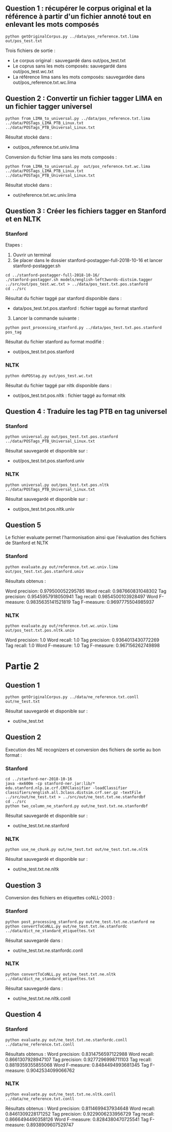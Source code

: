 ## Question 1 : récupérer le corpus original et la référence à partir d'un fichier annoté tout en enlevant les mots composés  
```
python getOriginalCorpus.py ../data/pos_reference.txt.lima out/pos_test.txt
```

Trois fichiers de sortie : 

- Le corpus original : sauvegardé dans out/pos_test.txt
- Le coprus sans les mots composés: sauvegardé dans out/pos_test.wc.txt
- La référence lima sans les mots composés: sauvegardée dans  out/pos_reference.txt.wc.lima


## Question 2 : Convertir un fichier tagger LIMA en un fichier tagger universel
```
python from_LIMA_to_universal.py ../data/pos_reference.txt.lima ../data/POSTags_LIMA_PTB_Linux.txt ../data/POSTags_PTB_Universal_Linux.txt
```

Résultat stocké dans :
- out/pos_reference.txt.univ.lima 

Conversion du fichier lima sans les mots composés :

```
python from_LIMA_to_universal.py  out/pos_reference.txt.wc.lima ../data/POSTags_LIMA_PTB_Linux.txt ../data/POSTags_PTB_Universal_Linux.txt
```


Résultat stocké dans :
- out/reference.txt.wc.univ.lima

## Question 3 : Créer les fichiers tagger en Stanford et en NLTK

### Stanford
Etapes :
1. Ouvrir un terminal
2. Se placer dans le dossier stanford-postagger-full-2018-10-16 et lancer stanford-postagger.sh
```
cd ../stanford-postagger-full-2018-10-16/
./stanford-postagger.sh models/english-left3words-distsim.tagger ../src/out/pos_test.wc.txt > ../data/pos_test.txt.pos.stanford
cd ../src
```

Résultat du fichier taggé par stanford disponible dans :

 - data/pos_test.txt.pos.stanford : fichier taggé au format stanford 

3. Lancer la commande suivante :
```
python post_processing_stanford.py ../data/pos_test.txt.pos.stanford pos_tag
```

Résultat du fichier stanford au format modifié : 

 - out/pos_test.txt.pos.stanford 

### NLTK

```
python doPOStag.py out/pos_test.wc.txt
```

Résultat du fichier taggé par nltk disponible dans :

 - out/pos_test.txt.pos.nltk : fichier taggé au format nltk

## Question 4 : Traduire les tag PTB en tag universel
### Stanford
```
python universal.py out/pos_test.txt.pos.stanford ../data/POSTags_PTB_Universal_Linux.txt
```
Résultat sauvegardé et disponible sur :

- out/pos_test.txt.pos.stanford.univ

### NLTK
```
python universal.py out/pos_test.txt.pos.nltk ../data/POSTags_PTB_Universal_Linux.txt
```
Résultat sauvegardé et disponible sur :

- out/pos_test.txt.pos.nltk.univ

## Question 5
Le fichier evaluate permet l'harmonisation ainsi que l'évaluation des fichiers de Stanford et NLTK

### Stanford
```
python evaluate.py out/reference.txt.wc.univ.lima out/pos_test.txt.pos.stanford.univ
```
Résultats obtenus : 

Word precision: 0.979500052295785
Word recall: 0.987660831048302
Tag precision: 0.9545957918050941
Tag recall: 0.9854500103928497
Word F-measure: 0.9835635141521819
Tag F-measure: 0.9697775504985937

### NLTK
```
python evaluate.py out/reference.txt.wc.univ.lima out/pos_test.txt.pos.nltk.univ
```

Word precision: 1.0
Word recall: 1.0
Tag precision: 0.9364013430772269
Tag recall: 1.0
Word F-measure: 1.0
Tag F-measure: 0.967156262749898


# Partie 2
## Question 1
```
python getOriginalCorpus.py ../data/ne_reference.txt.conll out/ne_test.txt
```

Résultat sauvegardé et disponible sur :

- out/ne_test.txt


## Question 2
Execution des NE recognizers et conversion des fichiers de sortie au bon format :

### Stanford
```
cd ../stanford-ner-2018-10-16
java -mx600m -cp stanford-ner.jar:lib/* edu.stanford.nlp.ie.crf.CRFClassifier -loadClassifier classifiers/english.all.3class.distsim.crf.ser.gz -textFile ../src/out/ne_test.txt > ../src/out/ne_test.txt.ne.stanfordbf
cd ../src
python two_column_ne_stanford.py out/ne_test.txt.ne.stanfordbf
```

Résultat sauvegardé et disponible sur :

- out/ne_test.txt.ne.stanford

### NLTK

```
python use_ne_chunk.py out/ne_test.txt out/ne_test.txt.ne.nltk
```
Résultat sauvegardé et disponible sur :

- out/ne_test.txt.ne.nltk

## Question 3

Conversion des fichiers en étiquettes coNLL-2003 : 

### Stanford

```
python post_processing_stanford.py out/ne_test.txt.ne.stanford ne
python convertToCoNLL.py out/ne_test.txt.ne.stanfordc ../data/dict_ne_standard_etiquettes.txt
```

Résultat sauvegardé dans :
- out/ne_test.txt.ne.stanfordc.conll


### NLTK

```
python convertToCoNLL.py out/ne_test.txt.ne.nltk ../data/dict_ne_standard_etiquettes.txt
```

Résultat sauvegardé dans : 
- out/ne_test.txt.ne.nltk.conll


## Question 4

### Stanford

```
python evaluate.py out/ne_test.txt.ne.stanfordc.conll ../data/ne_reference.txt.conll 
```
Résultats obtenus :
Word precision: 0.8314756597122988
Word recall: 0.8661307928947107
Tag precision: 0.9277296998711103
Tag recall: 0.8819359355855068
Word F-measure: 0.8484494993681345
Tag F-measure: 0.9042534099066762

### NLTK
```
python evaluate.py out/ne_test.txt.ne.nltk.conll ../data/ne_reference.txt.conll 
```
Résultats obtenus :
Word precision: 0.8114699437934648
Word recall: 0.8461309228171252
Tag precision: 0.9229006233956729
Tag recall: 0.8666494490358126
Word F-measure: 0.8284380470725541
Tag F-measure: 0.8938909607529747
